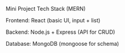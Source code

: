 Mini Project 
Tech Stack (MERN)

Frontend: React (basic UI, input + list)

Backend: Node.js + Express (API for CRUD)

Database: MongoDB (mongoose for schema)
